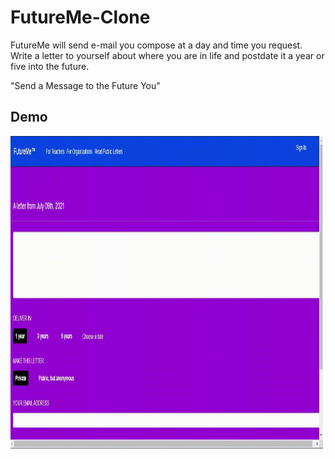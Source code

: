 # FutureMe-Clone


FutureMe will send e-mail you compose at a day and time you request. Write a letter to yourself about where you are in life and postdate it a year or five into the future.

"Send a Message to the Future You"

## Demo

<img src="./Images/FutureMe demo.gif" alt="demo video" width="500px" height = "500px"/>
